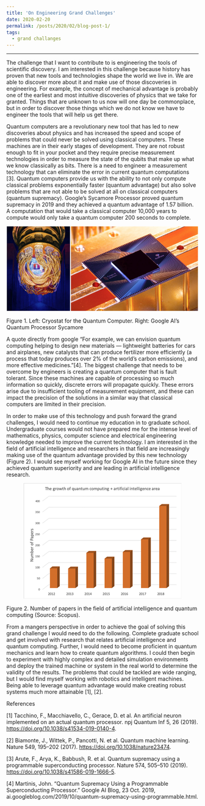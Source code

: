 ```yaml
---
title: 'On Engineering Grand Challenges'
date: 2020-02-20
permalink: /posts/2020/02/blog-post-1/
tags:
  - grand challanges
---
```


------

The challenge that I want to contribute to is engineering the tools of scientific discovery. I am interested in this challenge because history has proven that new tools and technologies shape the world we live in. We are able to discover more about it and make use of those discoveries in engineering. For example, the concept of mechanical advantage is probably one of the earliest and most intuitive discoveries of physics that we take for granted. Things that are unknown to us now will one day be commonplace, but in order to discover those things which we do not know we have to engineer the tools that will help us get there. 

Quantum computers are a revolutionary new tool that has led to new discoveries about physics and has increased the speed and scope of problems that could never be solved using classical computers. These machines are in their early stages of development. They are not robust enough to fit in your pocket and they require precise measurement technologies in order to measure the state of the qubits that make up what we know classically as bits. There is a need to engineer a measurement technology that can eliminate the error in current quantum computations [3]. Quantum computers provide us with the ability to not only compute classical problems exponentially faster (quantum advantage) but also solve problems that are not able to be solved at all on classical computers (quantum supremacy). Google’s Sycamore Processor proved quantum supremacy in 2019 and they achieved a quantum advantage of 1.57 billion. A computation that would take a classical computer 10,000 years to compute would only take a quantum computer 200 seconds to complete.

<p align="center">
<img src='/images/cryostat_sycamore.png'>

Figure 1. Left: Cryostat for the Quantum Computer. Right: Google AI’s Quantum Processor Sycamore 
</p>

A quote directly from google “For example, we can envision quantum computing helping to design new materials — lightweight batteries for cars and airplanes, new catalysts that can produce fertilizer more efficiently (a process that today produces over 2% of the world’s carbon emissions), and more effective medicines.”[4]. The biggest challenge that needs to be overcome by engineers is creating a quantum computer that is fault tolerant. Since these machines are capable of processing so much information so quickly, discrete errors will propagate quickly. These errors arise due to insufficient tooling of measurement equipment, and these can impact the precision of the solutions in a similar way that classical computers are limited in their precision. 

In order to make use of this technology and push forward the grand challenges, I would need to continue my education in to graduate school. Undergraduate courses would not have prepared me for the intense level of mathematics, physics, computer science and electrical engineering knowledge needed to improve the current technology. I am interested in the field of artificial intelligence and researchers in that field are increasingly making use of the quantum advantage provided by this new technology (Figure 2). I would see myself working for Google AI in the future since they achieved quantum superiority and are leading in artificial intelligence research.

<p align="center">
<img src='/images/scopus_qc.png'>

Figure 2. Number of papers in the field of artificial intelligence and quantum computing (Source: Scopus).
</p>

From a mangers perspective in order to achieve the goal of solving this grand challenge I would need to do the following. Complete graduate school and get involved with research that relates artificial intelligence and quantum computing. Further, I would need to become proficient in quantum mechanics and learn how to create quantum algorithms. I could then begin to experiment with highly complex and detailed simulation environments and deploy the trained machine or system in the real world to determine the validity of the results. The problems that could be tackled are wide ranging, but I would find myself working with robotics and intelligent machines. Being able to leverage quantum advantage would make creating robust systems much more attainable [1], [2].

References

[1]	Tacchino, F., Macchiavello, C., Gerace, D. et al. An artificial neuron implemented on an actual quantum processor. npj Quantum Inf 5, 26 (2019). https://doi.org/10.1038/s41534-019-0140-4.

[2]	Biamonte, J., Wittek, P., Pancotti, N. et al. Quantum machine learning. Nature 549, 195–202 (2017). https://doi.org/10.1038/nature23474.

[3]	Arute, F., Arya, K., Babbush, R. et al. Quantum supremacy using a programmable superconducting processor. Nature 574, 505–510 (2019). https://doi.org/10.1038/s41586-019-1666-5.

[4]	Martinis, John. “Quantum Supremacy Using a Programmable Superconducting Processor.” Google AI Blog, 23 Oct. 2019, ai.googleblog.com/2019/10/quantum-supremacy-using-programmable.html.
